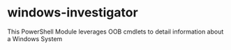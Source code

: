 # windows-investigator
This PowerShell Module leverages OOB cmdlets to detail information about a Windows System
